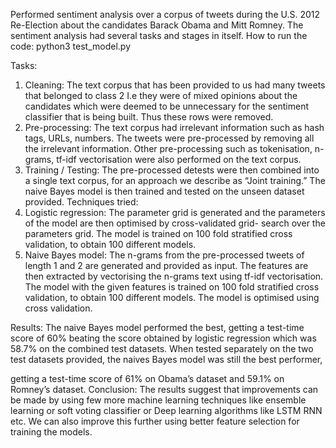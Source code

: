 Performed sentiment analysis over a corpus of tweets during the U.S. 2012 Re-Election about the candidates Barack Obama and Mitt Romney. The sentiment analysis had several tasks and stages in itself.
How to run the code: python3 test_model.py

Tasks:
1. Cleaning: The text corpus that has been provided to us had many
tweets that belonged to class 2 I.e they were of mixed opinions about the candidates which were deemed to be unnecessary for the sentiment classifier that is being built. Thus these rows were removed.
2. Pre-processing: The text corpus had irrelevant information such as hash tags, URLs, numbers. The tweets were pre-processed by removing all the irrelevant information. Other pre-processing such as tokenisation, n-grams, tf-idf vectorisation were also performed on the text corpus.
3. Training / Testing: The pre-processed detests were then combined into a single text corpus, for an approach we describe as “Joint training.” The naive Bayes model is then trained and tested on the unseen dataset provided.
Techniques tried:
1. Logistic regression: The parameter grid is generated and the
parameters of the model are then optimised by cross-validated grid- search over the parameters grid. The model is trained on 100 fold stratified cross validation, to obtain 100 different models.
2. Naive Bayes model: The n-grams from the pre-processed tweets of length 1 and 2 are generated and provided as input. The features are then extracted by vectorising the n-grams text using tf-idf vectorisation. The model with the given features is trained on 100 fold stratified cross validation, to obtain 100 different models. The model is optimised using cross validation.

Results:
The naive Bayes model performed the best, getting a test-time score of 60% beating the score obtained by logistic regression which was 58.7% on the combined test datasets. When tested separately on the two test datasets provided, the naives Bayes model was still the best performer,

 getting a test-time score of 61% on Obama’s dataset and 59.1% on Romney’s dataset.
Conclusion:
The results suggest that improvements can be made by using few more machine learning techniques like ensemble learning or soft voting classifier or Deep learning algorithms like LSTM RNN etc. We can also improve this further using better feature selection for training the models.
